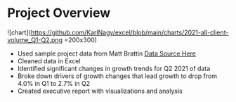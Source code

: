 # Project Overview 
![chart](https://github.com/KarlNagy/excel/blob/main/charts/2021-all-client-volume_Q1-Q2.png =200x300)
* Used sample project data from Matt Brattin
[Data Source Here](https://github.com/mattbrattin/Excel-for-Analytics)
* Cleaned data in Excel
* Identified significant changes in growth trends for Q2 2021 of data
* Broke down drivers of growth changes that lead growth to drop from 4.0% in Q1 to 2.7% in Q2
* Created executive report with visualizations and analysis
